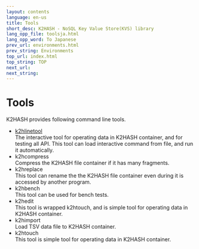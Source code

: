 ```yaml
---
layout: contents
language: en-us
title: Tools
short_desc: K2HASH - NoSQL Key Value Store(KVS) library
lang_opp_file: toolsja.html
lang_opp_word: To Japanese
prev_url: environments.html
prev_string: Environments
top_url: index.html
top_string: TOP
next_url:
next_string:
---
```


# Tools
K2HASH provides following command line tools.

- [k2hlinetool](tools_k2hlinetool.html)  
  The interactive tool for operating data in K2HASH container, and for testing all API.
  This tool can load interactive command from file, and run it automatically.
- k2hcompress  
  Compress the K2HASH file container if it has many fragments.
- k2hreplace  
  This tool can rename the the K2HASH file container even during it is accessed by another program.
- k2hbench  
  This tool can be used for bench tests.
- k2hedit  
  This tool is wrapped k2htouch, and is simple tool for operating data in K2HASH container.
- k2himport  
  Load TSV data file to K2HASH container.
- k2htouch  
  This tool is simple tool for operating data in K2HASH container.
